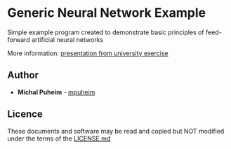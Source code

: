 # Generic Neural Network Example
Simple example program created to demonstrate basic principles of feed-forward artificial neural networks

More information: [presentation from university exercise](Generic%20Neural%20Network/docs/cviko11.pdf)

## Author

* **Michal Puheim** - [mpuheim](https://github.com/mpuheim)

## Licence

These documents and software may be read and copied but NOT modified under the terms of the [LICENSE.md](LICENSE.md)
